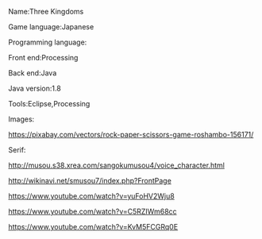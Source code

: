 Name:Three Kingdoms




Game language:Japanese




Programming language:

Front end:Processing

Back end:Java

Java version:1.8

Tools:Eclipse,Processing


Images:

https://pixabay.com/vectors/rock-paper-scissors-game-roshambo-156171/




Serif:   

http://musou.s38.xrea.com/sangokumusou4/voice_character.html

http://wikinavi.net/smusou7/index.php?FrontPage

https://www.youtube.com/watch?v=yuFoHV2Wju8

https://www.youtube.com/watch?v=C5RZIWm68cc

https://www.youtube.com/watch?v=KvM5FCGRq0E


